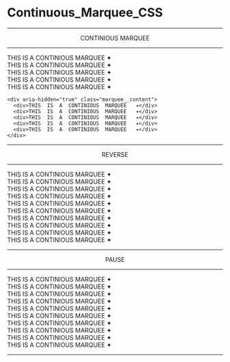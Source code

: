 # Continuous_Marquee_CSS
<!DOCTYPE html>
<html lang="en">
<head>
    <meta charset="UTF-8">
    <meta name="viewport" content="width=device-width, initial-scale=1.0">
    <title>Document</title>
    <style>

.marquee {
  --gap: 0.5px;
  display: flex;
  position: relative;
  overflow: hidden;
  user-select: none;
  gap: var(--gap);
}

.marquee__content {
  flex-shrink: 0;
  display: flex;
  justify-content: space-around;
  gap: var(--gap);
  min-width: 100%;
  animation: scroll 20s linear infinite;
  font-size: 20px;
}

.marquee_reverse {
  animation-direction: reverse;
}

.marquee:hover .marquee_pause {
  animation-play-state: paused;
}


@keyframes scroll {
  from {
    transform: translateX(0);
  }
  to {
    transform: translateX(calc(-100% - var(--gap)));
  }
}
</style>
</head>
<body>
  <hr/><div style="text-align: center;">CONTINIOUS MARQUEE</div><hr/>
  <div class="marquee">
    <div class="marquee__content">
      <div>THIS  IS  A  CONTINIOUS  MARQUEE   ✦</div>
      <div>THIS  IS  A  CONTINIOUS  MARQUEE   ✦</div>
      <div>THIS  IS  A  CONTINIOUS  MARQUEE   ✦</div>
      <div>THIS  IS  A  CONTINIOUS  MARQUEE   ✦</div>
      <div>THIS  IS  A  CONTINIOUS  MARQUEE   ✦</div>
    </div>

    <div aria-hidden="true" class="marquee__content">
      <div>THIS  IS  A  CONTINIOUS  MARQUEE   ✦</div>
      <div>THIS  IS  A  CONTINIOUS  MARQUEE   ✦</div>
      <div>THIS  IS  A  CONTINIOUS  MARQUEE   ✦</div>
      <div>THIS  IS  A  CONTINIOUS  MARQUEE   ✦</div>
      <div>THIS  IS  A  CONTINIOUS  MARQUEE   ✦</div>
    </div>
  </div>
<hr/>
<div style="text-align: center;">REVERSE</div><hr/>
<div class="marquee">
  <div class="marquee_reverse marquee__content">
    <div>THIS  IS  A  CONTINIOUS  MARQUEE   ✦</div>
    <div>THIS  IS  A  CONTINIOUS  MARQUEE   ✦</div>
    <div>THIS  IS  A  CONTINIOUS  MARQUEE   ✦</div>
    <div>THIS  IS  A  CONTINIOUS  MARQUEE   ✦</div>
    <div>THIS  IS  A  CONTINIOUS  MARQUEE   ✦</div>
  </div>

  <div aria-hidden="true" class="marquee_reverse marquee__content">
    <div>THIS  IS  A  CONTINIOUS  MARQUEE   ✦</div>
    <div>THIS  IS  A  CONTINIOUS  MARQUEE   ✦</div>
    <div>THIS  IS  A  CONTINIOUS  MARQUEE   ✦</div>
    <div>THIS  IS  A  CONTINIOUS  MARQUEE   ✦</div>
    <div>THIS  IS  A  CONTINIOUS  MARQUEE   ✦</div>
  </div>
</div>
<hr/><div style="text-align: center;">PAUSE</div><hr/>
<div class="marquee">
  <div class="marquee_reverse marquee__content marquee_pause">
    <div>THIS  IS  A  CONTINIOUS  MARQUEE   ✦</div>
    <div>THIS  IS  A  CONTINIOUS  MARQUEE   ✦</div>
    <div>THIS  IS  A  CONTINIOUS  MARQUEE   ✦</div>
    <div>THIS  IS  A  CONTINIOUS  MARQUEE   ✦</div>
    <div>THIS  IS  A  CONTINIOUS  MARQUEE   ✦</div>
  </div>

  <div aria-hidden="true" class="marquee_reverse marquee__content marquee_pause">
    <div>THIS  IS  A  CONTINIOUS  MARQUEE   ✦</div>
    <div>THIS  IS  A  CONTINIOUS  MARQUEE   ✦</div>
    <div>THIS  IS  A  CONTINIOUS  MARQUEE   ✦</div>
    <div>THIS  IS  A  CONTINIOUS  MARQUEE   ✦</div>
    <div>THIS  IS  A  CONTINIOUS  MARQUEE   ✦</div>
  </div>
</div>
<hr/>

</body>
</html>
